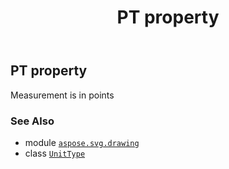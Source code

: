 ﻿---
title: PT property
second_title: Aspose.SVG for Python via .NET API References
description: 
type: docs
weight: 220
url: /python-net/aspose.svg.drawing/unittype/pt/
is_root: false
---

## PT property


Measurement is in points

### See Also
* module [`aspose.svg.drawing`](../../)
* class [`UnitType`](/svg/python-net/aspose.svg.drawing/unittype)

